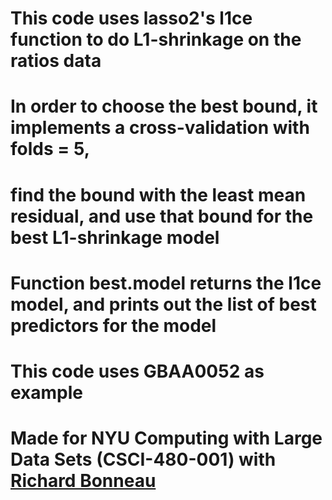 # This code uses lasso2's l1ce function to do <b>L1-shrinkage</b> on the ratios data
#
# In order to choose the best bound, it implements a cross-validation with folds = 5, 
# find the bound with the least mean residual, and use that bound for the best L1-shrinkage model
#
# Function best.model returns the l1ce model, and prints out the list of best predictors for the model
#
# This code uses GBAA0052 as example 
#
# Made for NYU Computing with Large Data Sets (CSCI-480-001) with <a href ="http://bonneaulab.bio.nyu.edu/">Richard Bonneau</a>